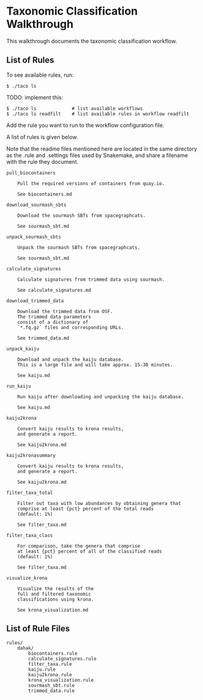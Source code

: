 # Taxonomic Classification Walkthrough

This walkthrough documents the taxonomic classification workflow.

## List of Rules

To see available rules, run:

```
$ ./taco ls
```

TODO: implement this:

```
$ ./taco ls             # list available workflows
$ ./taco ls readfilt    # list available rules in workflow readfilt
```

Add the rule you want to run to the workflow configuration file.

A list of rules is given below.

Note that the readme files mentioned here 
are located in the same directory as the 
.rule and .settings files used by Snakemake,
and share a filename with the rule they document.

```text
pull_biocontainers

    Pull the required versions of containers from quay.io.

    See biocontainers.md

download_sourmash_sbts

    Download the sourmash SBTs from spacegraphcats.

    See sourmash_sbt.md

unpack_sourmash_sbts

    Unpack the sourmash SBTs from spacegraphcats.

    See sourmash_sbt.md

calculate_signatures

    Calculate signatures from trimmed data using sourmash.

    See calculate_signatures.md

download_trimmed_data

    Download the trimmed data from OSF.
    The trimmed data parameters
    consist of a dictionary of
    `*.fq.gz` files and corresponding URLs.

    See trimmed_data.md

unpack_kaiju

    Download and unpack the kaiju database.
    This is a large file and will take approx. 15-30 minutes.

    See kaiju.md

run_kaiju

    Run kaiju after downloading and unpacking the kaiju database.

    See kaiju.md

kaiju2krona

    Convert kaiju results to krona results,
    and generate a report.

    See kaiju2krona.md

kaiju2kronasummary

    Convert kaiju results to krona results,
    and generate a report.

    See kaiju2krona.md

filter_taxa_total

    Filter out taxa with low abundances by obtaining genera that
    comprise at least {pct} percent of the total reads
    (default: 1%)

    See filter_taxa.md

filter_taxa_class

    For comparison, take the genera that comprise
    at least {pct} percent of all of the classified reads
    (default: 1%)

    See filter_taxa.md

visualize_krona

    Visualize the results of the
    full and filtered taxonomic
    classifications using krona.

    See krona_visualization.md
```    

## List of Rule Files

```
rules/
    dahak/
        biocontainers.rule
        calculate_signatures.rule
        filter_taxa.rule
        kaiju.rule
        kaiju2krona.rule
        krona_visualization.rule
        sourmash_sbt.rule
        trimmed_data.rule
```


